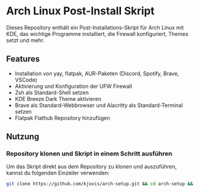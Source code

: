 # Arch Linux Post-Install Skript

Dieses Repository enthält ein Post-Installations-Skript für Arch Linux mit KDE, das wichtige Programme installiert, die Firewall konfiguriert, Themes setzt und mehr.

## Features

- Installation von yay, flatpak, AUR-Paketen (Discord, Spotify, Brave, VSCode)
- Aktivierung und Konfiguration der UFW Firewall
- Zsh als Standard-Shell setzen
- KDE Breeze Dark Theme aktivieren
- Brave als Standard-Webbrowser und Alacritty als Standard-Terminal setzen
- Flatpak Flathub Repository hinzufügen

## Nutzung

### Repository klonen und Skript in einem Schritt ausführen

Um das Skript direkt aus dem Repository zu klonen und auszuführen, kannst du folgenden Einzeiler verwenden:

```bash
git clone https://github.com/kjuvis/arch-setup.git && cd arch-setup && ./arch_post_install.sh
